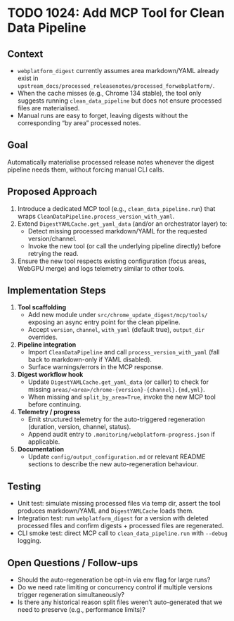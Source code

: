 # TODO 1024: Add MCP Tool for Clean Data Pipeline

## Context
- `webplatform_digest` currently assumes area markdown/YAML already exist in `upstream_docs/processed_releasenotes/processed_forwebplatform/`.
- When the cache misses (e.g., Chrome 134 stable), the tool only suggests running `clean_data_pipeline` but does not ensure processed files are materialised.
- Manual runs are easy to forget, leaving digests without the corresponding “by area” processed notes.

## Goal
Automatically materialise processed release notes whenever the digest pipeline needs them, without forcing manual CLI calls.

## Proposed Approach
1. Introduce a dedicated MCP tool (e.g., `clean_data_pipeline.run`) that wraps `CleanDataPipeline.process_version_with_yaml`.
2. Extend `DigestYAMLCache.get_yaml_data` (and/or an orchestrator layer) to:
   - Detect missing processed markdown/YAML for the requested version/channel.
   - Invoke the new tool (or call the underlying pipeline directly) before retrying the read.
3. Ensure the new tool respects existing configuration (focus areas, WebGPU merge) and logs telemetry similar to other tools.

## Implementation Steps
1. **Tool scaffolding**  
   - Add new module under `src/chrome_update_digest/mcp/tools/` exposing an async entry point for the clean pipeline.  
   - Accept `version`, `channel`, `with_yaml` (default true), `output_dir` overrides.
2. **Pipeline integration**  
   - Import `CleanDataPipeline` and call `process_version_with_yaml` (fall back to markdown-only if YAML disabled).  
   - Surface warnings/errors in the MCP response.
3. **Digest workflow hook**  
   - Update `DigestYAMLCache.get_yaml_data` (or caller) to check for missing `areas/<area>/chrome-{version}-{channel}.{md,yml}`.  
   - When missing and `split_by_area=True`, invoke the new MCP tool before continuing.
4. **Telemetry / progress**  
   - Emit structured telemetry for the auto-triggered regeneration (duration, version, channel, status).  
   - Append audit entry to `.monitoring/webplatform-progress.json` if applicable.
5. **Documentation**  
   - Update `config/output_configuration.md` or relevant README sections to describe the new auto-regeneration behaviour.

## Testing
- Unit test: simulate missing processed files via temp dir, assert the tool produces markdown/YAML and `DigestYAMLCache` loads them.  
- Integration test: run `webplatform_digest` for a version with deleted processed files and confirm digests + processed files are regenerated.  
- CLI smoke test: direct MCP call to `clean_data_pipeline.run` with `--debug` logging.

## Open Questions / Follow-ups
- Should the auto-regeneration be opt-in via env flag for large runs?  
- Do we need rate limiting or concurrency control if multiple versions trigger regeneration simultaneously?  
- Is there any historical reason split files weren’t auto-generated that we need to preserve (e.g., performance limits)?
